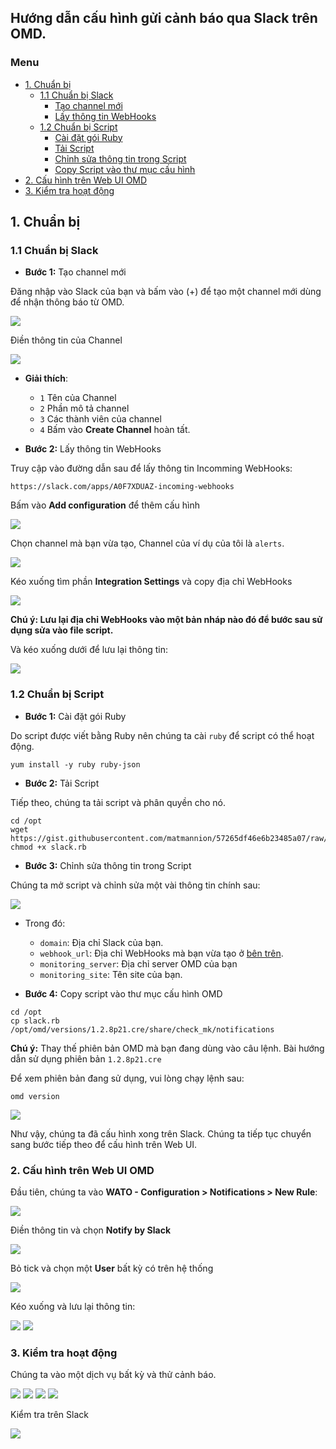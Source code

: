 ## Hướng dẫn cấu hình gửi cảnh báo qua Slack trên OMD.

### Menu
- [1. Chuẩn bị](#1)
	- [1.1 Chuẩn bị Slack](#11)
		- [Tạo channel mới](#111)
		- [Lấy thông tin WebHooks](#112)
	- [1.2 Chuẩn bị Script](#12)
		- [Cài đặt gói Ruby](#121)
		- [Tải Script](#122)
		- [Chỉnh sửa thông tin trong Script](#123)
		- [Copy Script vào thư mục cấu hình](#124)
- [2. Cấu hình trên Web UI OMD](#2)
- [3. Kiểm tra hoạt động](#3)

 <a name="1"></a>
## 1. Chuẩn bị

 <a name="11"></a>
### 1.1 Chuẩn bị Slack

- **Bước 1:** Tạo channel mới  <a name="111"></a>

Đăng nhập vào Slack của bạn và bấm vào (+) để tạo một channel mới dùng để nhận thông báo từ OMD.

<img src="../images/27-slack-3.png" />

Điền thông tin của Channel

<img src="../images/27-slack-4.png" />

- **Giải thích**:
	- `1` Tên của Channel
	- `2` Phần mô tả channel
	- `3` Các thành viên của channel
	- `4` Bấm vào **Create Channel** hoàn tất.
	
- **Bước 2:** Lấy thông tin WebHooks  <a name="112"></a>

Truy cập vào đường dẫn sau để lấy thông tin Incomming WebHooks:

```
https://slack.com/apps/A0F7XDUAZ-incoming-webhooks
```

Bấm vào **Add configuration** để thêm cấu hình

<img src="../images/27-slack-5.png" />

Chọn channel mà bạn vừa tạo, Channel của ví dụ của tôi là `alerts`.

<img src="../images/27-slack-6.png" />

Kéo xuống tìm phần **Integration Settings** và copy địa chỉ WebHooks <a name="token"></a>

<img src="../images/27-slack-7.png" />

**Chú ý: Lưu lại địa chỉ WebHooks vào một bản nháp nào đó để bước sau sử dụng sửa vào file script.**

Và kéo xuống dưới để lưu lại thông tin:

<img src="../images/27-slack-8.png" />

 <a name="12"></a>
### 1.2 Chuẩn bị Script

- **Bước 1:** Cài đặt gói Ruby <a name="121"></a>

Do script được viết bằng Ruby nên chúng ta cài `ruby` để script có thể hoạt động.

```
yum install -y ruby ruby-json
```

- **Bước 2:** Tải Script <a name="122"></a>

Tiếp theo, chúng ta tải script và phân quyền cho nó.

```
cd /opt
wget https://gist.githubusercontent.com/matmannion/57265df46e6b23485a07/raw/ba983e8c9614af73907ab0e657fa93f9a8a9408d/slack.rb
chmod +x slack.rb
```

- **Bước 3:** Chỉnh sửa thông tin trong Script  <a name="123"></a>

Chúng ta mở script và chỉnh sửa một vài thông tin chính sau:

<img src="../images/27-slack-1.png" />

- Trong đó:
	- `domain`: Địa chỉ Slack của bạn.
	- `webhook_url`: Địa chỉ WebHooks mà bạn vừa tạo ở [bên trên](#token).
	- `monitoring_server`: Địa chỉ server OMD của bạn
	- `monitoring_site`: Tên site của bạn.

- **Bước 4:** Copy script vào thư mục cấu hình OMD <a name="124"></a>

```
cd /opt
cp slack.rb /opt/omd/versions/1.2.8p21.cre/share/check_mk/notifications
```

**Chú ý:** Thay thế phiên bản OMD mà bạn đang dùng vào câu lệnh. Bài hướng dẫn sử dụng phiên bản `1.2.8p21.cre`

Để xem phiên bản đang sử dụng, vui lòng chạy lệnh sau:

```
omd version
```

<img src="../images/27-slack-2.png" />

Như vậy, chúng ta đã cấu hình xong trên Slack. Chúng ta tiếp tục chuyển sang bước tiếp theo để cấu hình trên Web UI.

<a name="2"></a>
### 2. Cấu hình trên Web UI OMD

Đầu tiên, chúng ta vào **WATO - Configuration > Notifications > New Rule**:

<img src="../images/27-slack-9.png" />

Điền thông tin và chọn **Notify by Slack**

<img src="../images/27-slack-10.png" />

Bỏ tick và chọn một **User** bất kỳ có trên hệ thống

<img src="../images/27-slack-10-1.png" />

Kéo xuống và lưu lại thông tin:

<img src="../images/27-slack-11.png" />

<img src="../images/27-slack-12.png" />

 <a name="3"></a>
### 3. Kiểm tra hoạt động

Chúng ta vào một dịch vụ bất kỳ và thử cảnh báo.

<img src="../images/27-slack-13.png" />

<img src="../images/27-slack-14.png" />

<img src="../images/27-slack-15.png" />

<img src="../images/27-slack-16.png" />

Kiểm tra trên Slack

<img src="../images/27-slack-17.png" />